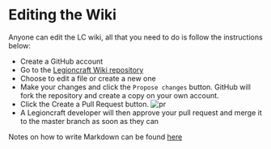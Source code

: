 # Editing the Wiki

Anyone can edit the LC wiki, all that you need to do is follow the instructions below:

- Create a GitHub account
- Go to the [Legioncraft Wiki repository](https://github.com/BurntValentine/LC-Wiki)
- Choose to edit a file or create a new one
- Make your changes and click the `Propose changes` button. GitHub will fork the repository and create a copy on your own account.
- Click the Create a Pull Request button.
![pr](http://i.imgur.com/FIapywq.png)
- A Legioncraft developer will then approve your pull request and merge it to the master branch as soon as they can

Notes on how to write Markdown can be found [here](https://github.com/adam-p/markdown-here/wiki/Markdown-Cheatsheet)
